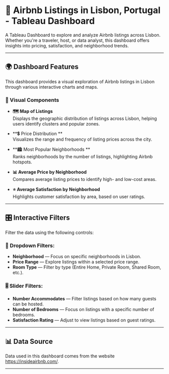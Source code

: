 # 🏡 Airbnb Listings in Lisbon, Portugal - Tableau Dashboard

A Tableau Dashboard to explore and analyze Airbnb listings across Lisbon. Whether you're a traveler, host, or data analyst, this dashboard offers insights into pricing, satisfaction, and neighborhood trends.

---

## 🌍 Dashboard Features

This dashboard provides a visual exploration of Airbnb listings in Lisbon through various interactive charts and maps.

### 📌 Visual Components

- **🗺️ Map of Listings**  
  Displays the geographic distribution of listings across Lisbon, helping users identify clusters and popular zones.

- **💲 Price Distribution **  
  Visualizes the range and frequency of listing prices across the city.

- **🏙️ Most Popular Neighborhoods **  
  Ranks neighborhoods by the number of listings, highlighting Airbnb hotspots.

- **📊 Average Price by Neighborhood**  
  Compares average listing prices to identify high- and low-cost areas.

- **⭐ Average Satisfaction by Neighborhood**  
  Highlights customer satisfaction by area, based on user ratings.

---

## 🎛️ Interactive Filters

Filter the data using the following controls:

### 🔘 Dropdown Filters:
- **Neighborhood** — Focus on specific neighborhoods in Lisbon.
- **Price Range** — Explore listings within a selected price range.
- **Room Type** — Filter by type (Entire Home, Private Room, Shared Room, etc.).

### 🎚️ Slider Filters:
- **Number Accommodates** — Filter listings based on how many guests can be hosted.
- **Number of Bedrooms** — Focus on listings with a specific number of bedrooms.
- **Satisfaction Rating** — Adjust to view listings based on guest ratings.

---

## 📊 Data Source

Data used in this dashboard comes from the website https://insideairbnb.com/.

---
